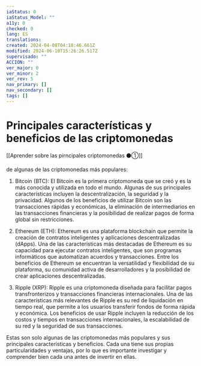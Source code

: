 ```yaml
---
iaStatus: 0
iaStatus_Model: ""
a11y: 0
checked: 0
lang: ES
translations: 
created: 2024-04-08T04:18:46.661Z
modified: 2024-06-10T15:26:26.517Z
supervisado: ""
ACCION: ""
ver_major: 0
ver_minor: 2
ver_rev: 5
nav_primary: []
nav_secondary: []
tags: []
---
```

# Principales características y beneficios de las criptomonedas

[[Aprender sobre las pirncipales criptomonedas ⚫①]]

de algunas de las criptomonedas más populares:

1. Bitcoin (BTC): El Bitcoin es la primera criptomoneda que se creó y es la más conocida y utilizada en todo el mundo. Algunas de sus principales características incluyen la descentralización, la seguridad y la privacidad. Algunos de los beneficios de utilizar Bitcoin son las transacciones rápidas y económicas, la eliminación de intermediarios en las transacciones financieras y la posibilidad de realizar pagos de forma global sin restricciones.

2. Ethereum (ETH): Ethereum es una plataforma blockchain que permite la creación de contratos inteligentes y aplicaciones descentralizadas (dApps). Una de las características más destacadas de Ethereum es su capacidad para ejecutar contratos inteligentes, que son programas informáticos que automatizan acuerdos y transacciones. Entre los beneficios de Ethereum se encuentran la versatilidad y flexibilidad de su plataforma, su comunidad activa de desarrolladores y la posibilidad de crear aplicaciones descentralizadas.

3. Ripple (XRP): Ripple es una criptomoneda diseñada para facilitar pagos transfronterizos y transacciones financieras internacionales. Una de las características más relevantes de Ripple es su red de liquidación en tiempo real, que permite a los usuarios transferir fondos de forma rápida y económica. Los beneficios de usar Ripple incluyen la reducción de los costos y tiempos en transacciones internacionales, la escalabilidad de su red y la seguridad de sus transacciones.

Estas son solo algunas de las criptomonedas más populares y sus principales características y beneficios. Cada una tiene sus propias particularidades y ventajas, por lo que es importante investigar y comprender bien cada una antes de invertir en ellas.
